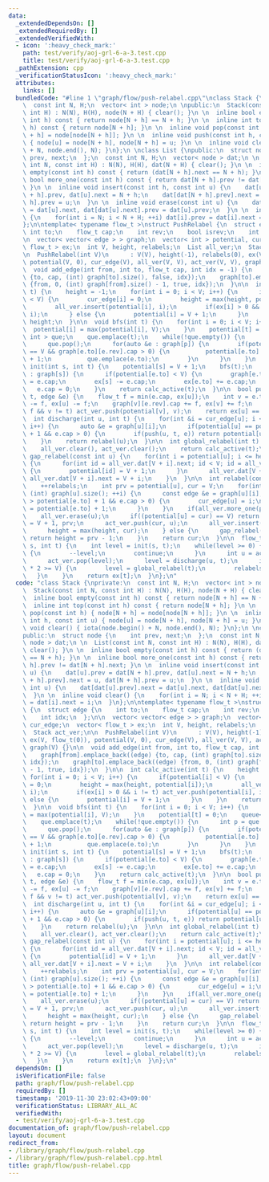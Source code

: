 ```yaml
---
data:
  _extendedDependsOn: []
  _extendedRequiredBy: []
  _extendedVerifiedWith:
  - icon: ':heavy_check_mark:'
    path: test/verify/aoj-grl-6-a-3.test.cpp
    title: test/verify/aoj-grl-6-a-3.test.cpp
  _pathExtension: cpp
  _verificationStatusIcon: ':heavy_check_mark:'
  attributes:
    links: []
  bundledCode: "#line 1 \"graph/flow/push-relabel.cpp\"\nclass Stack {\nprivate:\n\
    \  const int N, H;\n  vector< int > node;\n \npublic:\n  Stack(const int N, const\
    \ int H) : N(N), H(H), node(N + H) { clear(); }\n \n  inline bool empty(const\
    \ int h) const { return node[N + h] == N + h; }\n \n  inline int top(const int\
    \ h) const { return node[N + h]; }\n \n  inline void pop(const int h) { node[N\
    \ + h] = node[node[N + h]]; }\n \n  inline void push(const int h, const int u)\
    \ { node[u] = node[N + h], node[N + h] = u; }\n \n  inline void clear() { iota(node.begin()\
    \ + N, node.end(), N); }\n};\n \nclass List {\npublic:\n  struct node {\n    int\
    \ prev, next;\n  };\n  const int N, H;\n  vector< node > dat;\n \n  List(const\
    \ int N, const int H) : N(N), H(H), dat(N + H) { clear(); }\n \n  inline bool\
    \ empty(const int h) const { return (dat[N + h].next == N + h); }\n \n  inline\
    \ bool more_one(const int h) const { return dat[N + h].prev != dat[N + h].next;\
    \ }\n \n  inline void insert(const int h, const int u) {\n    dat[u].prev = dat[N\
    \ + h].prev, dat[u].next = N + h;\n    dat[dat[N + h].prev].next = u, dat[N +\
    \ h].prev = u;\n  }\n \n  inline void erase(const int u) {\n    dat[dat[u].prev].next\
    \ = dat[u].next, dat[dat[u].next].prev = dat[u].prev;\n  }\n \n  inline void clear()\
    \ {\n    for(int i = N; i < N + H; ++i) dat[i].prev = dat[i].next = i;\n  }\n\
    };\n\ntemplate< typename flow_t >\nstruct PushRelabel {\n  struct edge {\n   \
    \ int to;\n    flow_t cap;\n    int rev;\n    bool isrev;\n    int idx;\n  };\n\
    \n  vector< vector< edge > > graph;\n  vector< int > potential, cur_edge;\n  vector<\
    \ flow_t > ex;\n  int V, height, relabels;\n  List all_ver;\n  Stack act_ver;\n\
    \n  PushRelabel(int V)\n      : V(V), height(-1), relabels(0), ex(V, flow_t(0)),\
    \ potential(V, 0), cur_edge(V), all_ver(V, V), act_ver(V, V), graph(V) {}\n\n\
    \  void add_edge(int from, int to, flow_t cap, int idx = -1) {\n    graph[from].emplace_back((edge)\
    \ {to, cap, (int) graph[to].size(), false, idx});\n    graph[to].emplace_back((edge)\
    \ {from, 0, (int) graph[from].size() - 1, true, idx});\n  }\n\n  int calc_active(int\
    \ t) {\n    height = -1;\n    for(int i = 0; i < V; i++) {\n      if(potential[i]\
    \ < V) {\n        cur_edge[i] = 0;\n        height = max(height, potential[i]);\n\
    \        all_ver.insert(potential[i], i);\n        if(ex[i] > 0 && i != t) act_ver.push(potential[i],\
    \ i);\n      } else {\n        potential[i] = V + 1;\n      }\n    }\n    return\
    \ height;\n  }\n\n  void bfs(int t) {\n    for(int i = 0; i < V; i++) {\n    \
    \  potential[i] = max(potential[i], V);\n    }\n    potential[t] = 0;\n    queue<\
    \ int > que;\n    que.emplace(t);\n    while(!que.empty()) {\n      int p = que.front();\n\
    \      que.pop();\n      for(auto &e : graph[p]) {\n        if(potential[e.to]\
    \ == V && graph[e.to][e.rev].cap > 0) {\n          potential[e.to] = potential[p]\
    \ + 1;\n          que.emplace(e.to);\n        }\n      }\n    }\n  }\n\n  int\
    \ init(int s, int t) {\n    potential[s] = V + 1;\n    bfs(t);\n    for(auto &e\
    \ : graph[s]) {\n      if(potential[e.to] < V) {\n        graph[e.to][e.rev].cap\
    \ = e.cap;\n        ex[s] -= e.cap;\n        ex[e.to] += e.cap;\n      }\n   \
    \   e.cap = 0;\n    }\n    return calc_active(t);\n  }\n\n  bool push(int u, int\
    \ t, edge &e) {\n    flow_t f = min(e.cap, ex[u]);\n    int v = e.to;\n    e.cap\
    \ -= f, ex[u] -= f;\n    graph[v][e.rev].cap += f, ex[v] += f;\n    if(ex[v] ==\
    \ f && v != t) act_ver.push(potential[v], v);\n    return ex[u] == 0;\n  }\n\n\
    \  int discharge(int u, int t) {\n    for(int &i = cur_edge[u]; i < graph[u].size();\
    \ i++) {\n      auto &e = graph[u][i];\n      if(potential[u] == potential[e.to]\
    \ + 1 && e.cap > 0) {\n        if(push(u, t, e)) return potential[u];\n      }\n\
    \    }\n    return relabel(u);\n  }\n\n  int global_relabel(int t) {\n    bfs(t);\n\
    \    all_ver.clear(), act_ver.clear();\n    return calc_active(t);\n  }\n\n  void\
    \ gap_relabel(const int u) {\n    for(int i = potential[u]; i <= height; ++i)\
    \ {\n      for(int id = all_ver.dat[V + i].next; id < V; id = all_ver.dat[id].next)\
    \ {\n        potential[id] = V + 1;\n      }\n      all_ver.dat[V + i].prev =\
    \ all_ver.dat[V + i].next = V + i;\n    }\n  }\n\n  int relabel(const int u) {\n\
    \    ++relabels;\n    int prv = potential[u], cur = V;\n    for(int i = 0; i <\
    \ (int) graph[u].size(); ++i) {\n      const edge &e = graph[u][i];\n      if(cur\
    \ > potential[e.to] + 1 && e.cap > 0) {\n        cur_edge[u] = i;\n        cur\
    \ = potential[e.to] + 1;\n      }\n    }\n    if(all_ver.more_one(prv)) {\n  \
    \    all_ver.erase(u);\n      if((potential[u] = cur) == V) return potential[u]\
    \ = V + 1, prv;\n      act_ver.push(cur, u);\n      all_ver.insert(cur, u);\n\
    \      height = max(height, cur);\n    } else {\n      gap_relabel(u);\n     \
    \ return height = prv - 1;\n    }\n    return cur;\n  }\n\n  flow_t max_flow(int\
    \ s, int t) {\n    int level = init(s, t);\n    while(level >= 0) {\n      if(act_ver.empty(level))\
    \ {\n        --level;\n        continue;\n      }\n      int u = act_ver.top(level);\n\
    \      act_ver.pop(level);\n      level = discharge(u, t);\n      if(relabels\
    \ * 2 >= V) {\n        level = global_relabel(t);\n        relabels = 0;\n   \
    \   }\n    }\n    return ex[t];\n  }\n};\n"
  code: "class Stack {\nprivate:\n  const int N, H;\n  vector< int > node;\n \npublic:\n\
    \  Stack(const int N, const int H) : N(N), H(H), node(N + H) { clear(); }\n \n\
    \  inline bool empty(const int h) const { return node[N + h] == N + h; }\n \n\
    \  inline int top(const int h) const { return node[N + h]; }\n \n  inline void\
    \ pop(const int h) { node[N + h] = node[node[N + h]]; }\n \n  inline void push(const\
    \ int h, const int u) { node[u] = node[N + h], node[N + h] = u; }\n \n  inline\
    \ void clear() { iota(node.begin() + N, node.end(), N); }\n};\n \nclass List {\n\
    public:\n  struct node {\n    int prev, next;\n  };\n  const int N, H;\n  vector<\
    \ node > dat;\n \n  List(const int N, const int H) : N(N), H(H), dat(N + H) {\
    \ clear(); }\n \n  inline bool empty(const int h) const { return (dat[N + h].next\
    \ == N + h); }\n \n  inline bool more_one(const int h) const { return dat[N +\
    \ h].prev != dat[N + h].next; }\n \n  inline void insert(const int h, const int\
    \ u) {\n    dat[u].prev = dat[N + h].prev, dat[u].next = N + h;\n    dat[dat[N\
    \ + h].prev].next = u, dat[N + h].prev = u;\n  }\n \n  inline void erase(const\
    \ int u) {\n    dat[dat[u].prev].next = dat[u].next, dat[dat[u].next].prev = dat[u].prev;\n\
    \  }\n \n  inline void clear() {\n    for(int i = N; i < N + H; ++i) dat[i].prev\
    \ = dat[i].next = i;\n  }\n};\n\ntemplate< typename flow_t >\nstruct PushRelabel\
    \ {\n  struct edge {\n    int to;\n    flow_t cap;\n    int rev;\n    bool isrev;\n\
    \    int idx;\n  };\n\n  vector< vector< edge > > graph;\n  vector< int > potential,\
    \ cur_edge;\n  vector< flow_t > ex;\n  int V, height, relabels;\n  List all_ver;\n\
    \  Stack act_ver;\n\n  PushRelabel(int V)\n      : V(V), height(-1), relabels(0),\
    \ ex(V, flow_t(0)), potential(V, 0), cur_edge(V), all_ver(V, V), act_ver(V, V),\
    \ graph(V) {}\n\n  void add_edge(int from, int to, flow_t cap, int idx = -1) {\n\
    \    graph[from].emplace_back((edge) {to, cap, (int) graph[to].size(), false,\
    \ idx});\n    graph[to].emplace_back((edge) {from, 0, (int) graph[from].size()\
    \ - 1, true, idx});\n  }\n\n  int calc_active(int t) {\n    height = -1;\n   \
    \ for(int i = 0; i < V; i++) {\n      if(potential[i] < V) {\n        cur_edge[i]\
    \ = 0;\n        height = max(height, potential[i]);\n        all_ver.insert(potential[i],\
    \ i);\n        if(ex[i] > 0 && i != t) act_ver.push(potential[i], i);\n      }\
    \ else {\n        potential[i] = V + 1;\n      }\n    }\n    return height;\n\
    \  }\n\n  void bfs(int t) {\n    for(int i = 0; i < V; i++) {\n      potential[i]\
    \ = max(potential[i], V);\n    }\n    potential[t] = 0;\n    queue< int > que;\n\
    \    que.emplace(t);\n    while(!que.empty()) {\n      int p = que.front();\n\
    \      que.pop();\n      for(auto &e : graph[p]) {\n        if(potential[e.to]\
    \ == V && graph[e.to][e.rev].cap > 0) {\n          potential[e.to] = potential[p]\
    \ + 1;\n          que.emplace(e.to);\n        }\n      }\n    }\n  }\n\n  int\
    \ init(int s, int t) {\n    potential[s] = V + 1;\n    bfs(t);\n    for(auto &e\
    \ : graph[s]) {\n      if(potential[e.to] < V) {\n        graph[e.to][e.rev].cap\
    \ = e.cap;\n        ex[s] -= e.cap;\n        ex[e.to] += e.cap;\n      }\n   \
    \   e.cap = 0;\n    }\n    return calc_active(t);\n  }\n\n  bool push(int u, int\
    \ t, edge &e) {\n    flow_t f = min(e.cap, ex[u]);\n    int v = e.to;\n    e.cap\
    \ -= f, ex[u] -= f;\n    graph[v][e.rev].cap += f, ex[v] += f;\n    if(ex[v] ==\
    \ f && v != t) act_ver.push(potential[v], v);\n    return ex[u] == 0;\n  }\n\n\
    \  int discharge(int u, int t) {\n    for(int &i = cur_edge[u]; i < graph[u].size();\
    \ i++) {\n      auto &e = graph[u][i];\n      if(potential[u] == potential[e.to]\
    \ + 1 && e.cap > 0) {\n        if(push(u, t, e)) return potential[u];\n      }\n\
    \    }\n    return relabel(u);\n  }\n\n  int global_relabel(int t) {\n    bfs(t);\n\
    \    all_ver.clear(), act_ver.clear();\n    return calc_active(t);\n  }\n\n  void\
    \ gap_relabel(const int u) {\n    for(int i = potential[u]; i <= height; ++i)\
    \ {\n      for(int id = all_ver.dat[V + i].next; id < V; id = all_ver.dat[id].next)\
    \ {\n        potential[id] = V + 1;\n      }\n      all_ver.dat[V + i].prev =\
    \ all_ver.dat[V + i].next = V + i;\n    }\n  }\n\n  int relabel(const int u) {\n\
    \    ++relabels;\n    int prv = potential[u], cur = V;\n    for(int i = 0; i <\
    \ (int) graph[u].size(); ++i) {\n      const edge &e = graph[u][i];\n      if(cur\
    \ > potential[e.to] + 1 && e.cap > 0) {\n        cur_edge[u] = i;\n        cur\
    \ = potential[e.to] + 1;\n      }\n    }\n    if(all_ver.more_one(prv)) {\n  \
    \    all_ver.erase(u);\n      if((potential[u] = cur) == V) return potential[u]\
    \ = V + 1, prv;\n      act_ver.push(cur, u);\n      all_ver.insert(cur, u);\n\
    \      height = max(height, cur);\n    } else {\n      gap_relabel(u);\n     \
    \ return height = prv - 1;\n    }\n    return cur;\n  }\n\n  flow_t max_flow(int\
    \ s, int t) {\n    int level = init(s, t);\n    while(level >= 0) {\n      if(act_ver.empty(level))\
    \ {\n        --level;\n        continue;\n      }\n      int u = act_ver.top(level);\n\
    \      act_ver.pop(level);\n      level = discharge(u, t);\n      if(relabels\
    \ * 2 >= V) {\n        level = global_relabel(t);\n        relabels = 0;\n   \
    \   }\n    }\n    return ex[t];\n  }\n};\n"
  dependsOn: []
  isVerificationFile: false
  path: graph/flow/push-relabel.cpp
  requiredBy: []
  timestamp: '2019-11-30 23:02:43+09:00'
  verificationStatus: LIBRARY_ALL_AC
  verifiedWith:
  - test/verify/aoj-grl-6-a-3.test.cpp
documentation_of: graph/flow/push-relabel.cpp
layout: document
redirect_from:
- /library/graph/flow/push-relabel.cpp
- /library/graph/flow/push-relabel.cpp.html
title: graph/flow/push-relabel.cpp
---
```

